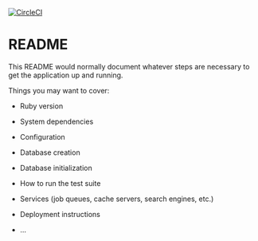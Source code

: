 [![CircleCI](https://circleci.com/gh/EmCousin/pkp/tree/master.svg?style=svg)](https://circleci.com/gh/EmCousin/pkp/tree/master)

# README

This README would normally document whatever steps are necessary to get the
application up and running.

Things you may want to cover:

* Ruby version

* System dependencies

* Configuration

* Database creation

* Database initialization

* How to run the test suite

* Services (job queues, cache servers, search engines, etc.)

* Deployment instructions

* ...
